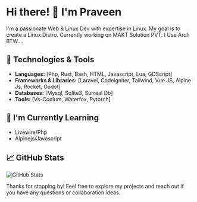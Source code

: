 # Hi there! 👋 I'm Praveen

I'm a passionate Web & Linux Dev with expertise in Linux. My goal is to create a Linux Distro. Currently working on MAKT Solution PVT. I Use Arch BTW....

## 🔧 Technologies & Tools

- **Languages:** [Php, Rust, Bash, HTML, Javascript, Lua, GDScript]
- **Frameworks & Libraries:** [Laravel, Codeigniter, Tailwind, Vue JS, Alpine Js, Rocket, Godot]
- **Databases:** [Mysql, Sqlite3, Surreal Db]
- **Tools:** [Vs-Codium, Waterfox, Pytorch]

## 🌱 I'm Currently Learning

- Livewire/Php
- Alpinejs/Javascript

## 📈 GitHub Stats

![GitHub Stats](https://github-readme-stats.vercel.app/api?username=end3r-man&show_icons=true&theme=radical)


Thanks for stopping by! Feel free to explore my projects and reach out if you have any questions or collaboration ideas.
